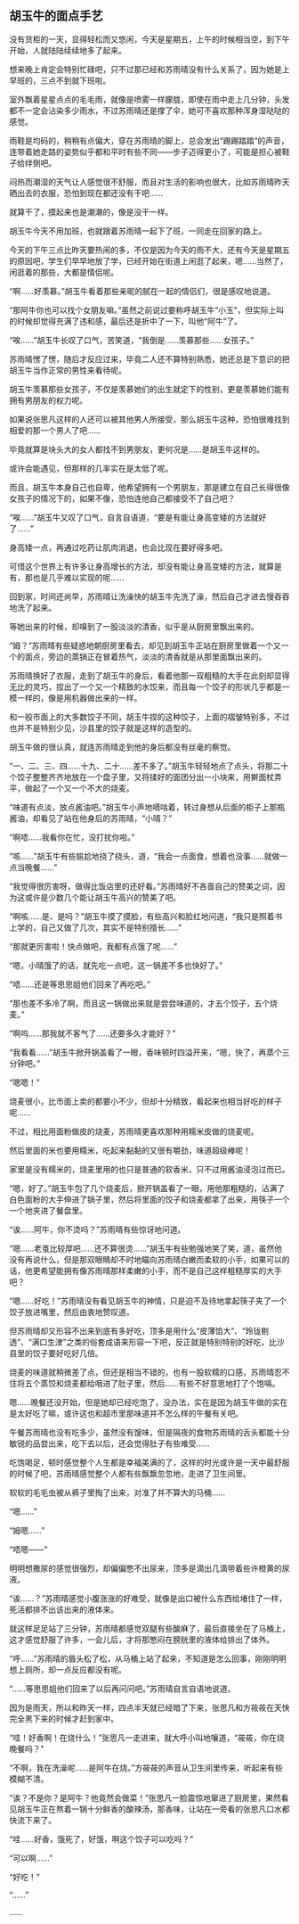 ## 胡玉牛的面点手艺

没有货柜的一天，显得轻松而又悠闲，今天是星期五，上午的时候相当空，到下午开始，人就陆陆续续地多了起来。

想来晚上肯定会特别忙碌吧，只不过那已经和苏雨晴没有什么关系了，因为她是上早班的，三点不到就下班啦。

室外飘着星星点点的毛毛雨，就像是喷雾一样朦胧，即使在雨中走上几分钟，头发都不一定会沾染多少雨水，不过苏雨晴还是撑了伞，她可不喜欢那种浑身湿哒哒的感觉。

雨鞋是均码的，稍稍有点偏大，穿在苏雨晴的脚上，总会发出“踢踢踏踏”的声音，连带着她走路的姿势似乎都和平时有些不同——步子迈得更小了，可能是担心被鞋子给绊倒吧。

闷热而潮湿的天气让人感觉很不舒服，而且对生活的影响也很大，比如苏雨晴昨天晒出去的衣服，恐怕到现在都还没有干吧……

就算干了，摸起来也是潮潮的，像是没干一样。

胡玉牛今天不用加班，也就跟着苏雨晴一起下了班，一同走在回家的路上。

今天的下午三点比昨天要热闹的多，不仅是因为今天的雨不大，还有今天是星期五的原因吧，学生们早早地放了学，已经开始在街道上闲逛了起来，嗯……当然了，闲逛着的那些，大都是情侣呢。

“啊……好羡慕。”胡玉牛看着那些亲昵的腻在一起的情侣们，很是感叹地说道。

“那阿牛你也可以找个女朋友嘛。”虽然之前说过要称呼胡玉牛“小玉”，但实际上叫的时候却觉得充满了违和感，最后还是折中了一下，叫他“阿牛”了。

“唉……”胡玉牛长叹了口气，苦笑道，“我倒是……羡慕那些……女孩子。”

苏雨晴愣了愣，随后才反应过来，毕竟二人还不算特别熟悉，她还总是下意识的把胡玉牛当作正常的男性来看待呢。

胡玉牛羡慕那些女孩子，不仅是羡慕她们的出生就定下的性别，更是羡慕她们能有拥有男朋友的权力呢。

如果说张思凡这样的人还可以被其他男人所接受，那么胡玉牛这种，恐怕很难找到相爱的那一个男人了吧……

毕竟就算是块头大的女人都找不到男朋友，更何况是……是胡玉牛这样的。

或许会能遇见，但那样的几率实在是太低了呢。

而且，胡玉牛本身自己也自卑，他希望拥有一个男朋友，那是建立在自己长得很像女孩子的情况下的，如果不像，恐怕连他自己都接受不了自己吧？

“唉……”胡玉牛又叹了口气，自言自语道，“要是有能让身高变矮的方法就好了……”

身高矮一点，再通过吃药让肌肉消退，也会比现在要好得多吧。

可惜这个世界上有许多让身高增长的方法，却没有能让身高变矮的方法，就算是有，那也是几乎难以实现的呢……

回到家，时间还尚早，苏雨晴让洗澡快的胡玉牛先洗了澡，然后自己才进去慢吞吞地洗了起来。

等她出来的时候，却嗅到了一股淡淡的清香，似乎是从厨房里飘出来的。

“姆？”苏雨晴有些疑惑地朝厨房里看去，却见到胡玉牛正站在厨房里做着一个又一个的面点，旁边的蒸锅正在冒着热气，淡淡的清香就是从那里面飘出来的。

苏雨晴换好了衣服，走到了胡玉牛的身后，看着他那一双粗糙的大手在此刻却显得无比的灵巧，捏出了一个又一个精致的水饺来，而且每一个饺子的形状几乎都是一模一样的，像是用机器做出来的一样。

和一般市面上的大多数饺子不同，胡玉牛捏的这种饺子，上面的褶皱特别多，不过也并不是特别少见，沙县里的饺子就是这样的造型的。

胡玉牛做的很认真，就连苏雨晴走到他的身后都没有丝毫的察觉。

“一、二、三、四……十九、二十……差不多了。”胡玉牛轻轻地点了点头，将那二十个饺子整整齐齐地放在一个盘子里，又将揉好的面团分出一小块来，用擀面杖弄平，做起了一个又一个不大的烧麦。

“味道有点淡，放点酱油吧。”胡玉牛小声地嘀咕着，转过身想从后面的柜子上那瓶酱油，却看见了站在他身后的苏雨晴，“小晴？”

“啊唔……我看你在忙，没打扰你啦。”

“咳……”胡玉牛有些尴尬地挠了挠头，道，“我会一点面食，想着也没事……就做一点当晚餐……”

“我觉得很厉害呀，做得比饭店里的还好看。”苏雨晴好不吝啬自己的赞美之词，因为这或许是少数几个能让胡玉牛高兴的赞美了吧。

“啊咳……是、是吗？”胡玉牛摸了摸脸，有些高兴和脸红地问道，“我只是照着书上学的，自己又做了几次，其实不是特别擅长……”

“那就更厉害啦！快点做吧，我都有点饿了呢……”

“嗯，小晴饿了的话，就先吃一点吧，这一锅差不多也快好了。”

“唔……还是等思思姐他们回来了再吃吧。”

“那也差不多冷了啊，而且这一锅做出来就是尝尝味道的，才五个饺子，五个烧麦。”

“啊呜……那我就不客气了……还要多久才能好？”

“我看看……”胡玉牛掀开锅盖看了一眼，香味顿时四溢开来，“嗯，快了，再蒸个三分钟吧。”

“嗯嗯！”

烧麦很小，比市面上卖的都要小不少，但却十分精致，看起来也相当好吃的样子呢……

不过，相比用面粉做皮的烧麦，苏雨晴更喜欢那种用糯米皮做的烧麦呢。

然后里面的米也要用糯米，吃起来黏黏的又很有嚼劲，味道超级棒呢！

家里是没有糯米的，烧麦里用的也只是普通的软香米，只不过用酱油浸泡过而已。

“嗯，好了。”胡玉牛包了几个烧麦后，掀开锅盖看了一眼，用他那粗糙的，沾满了白色面粉的大手伸进了锅子里，然后将里面的饺子和烧麦都拿了出来，用筷子一个一个地夹进了餐盘里。

“诶……阿牛，你不烫吗？”苏雨晴有些惊讶地问道。

“嗯……老茧比较厚吧……还不算很烫……”胡玉牛有些勉强地笑了笑，道，虽然他没有再说什么，但是那双眼睛却不时地瞄向苏雨晴白嫩而柔软的小手，如果可以的话，他更希望能拥有像苏雨晴那样柔嫩的小手，而不是自己这样粗糙厚实的大手吧？

“嗯……好吃！”苏雨晴没有看见胡玉牛的神情，只是迫不及待地拿起筷子夹了一个饺子放进嘴里，然后由衷地赞叹道。

但苏雨晴却又形容不出来到底有多好吃，顶多是用什么“皮薄馅大”、“玲珑剔透”、“满口生津”之类的俗套成语来形容一下吧，反正就是特别特别的好吃，比沙县里的饺子要好吃好几倍。

烧麦的味道就稍微差了点，但还是相当不错的，也有一股软糯的口感，苏雨晴忍不住将五个蒸饺和烧麦都给咽进了肚子里，然后……有些不好意思地打了个饱嗝。

嗯……晚餐还没开始，但是她却已经吃饱了，没办法，实在是因为胡玉牛做的实在是太好吃了嘛，或许这也和超市里那味道并不怎么样的午餐有关吧。

午餐苏雨晴也没有吃多少，虽然没有馊味，但是隔夜的食物苏雨晴的舌头都能十分敏锐的品尝出来，吃下去以后，还会觉得肚子有些难受……

吃饱喝足，顿时感觉整个人生都是幸福美满的了，这样的时光或许是一天中最舒服的时候了吧，苏雨晴感觉整个人都有些飘飘忽忽地，走进了卫生间里。

软软的毛毛虫被从裤子里掏了出来，对准了并不算大的马桶……

“嗯……”

“姆嗯……”

“唔嗯——”

明明想撒尿的感觉很强烈，却偏偏憋不出尿来，顶多是滴出几滴带着些许橙黄的尿液。

“诶……？”苏雨晴感觉小腹涨涨的好难受，就像是出口被什么东西给堵住了一样，死活都排不出该出来的液体来。

就这样足足站了三分钟，苏雨晴都感觉双腿有些酸麻了，最后直接坐在了马桶上，这才感觉舒服了许多，一会儿后，才将那憋闷在膀胱里的液体给排出了体外。

“呼……”苏雨晴的眉头松了松，从马桶上站了起来，不知道是怎么回事，刚刚明明想上厕所，却一点反应都没有呢。

“……等思思姐他们回来了以后再问问吧。”苏雨晴自言自语地说道。

因为是雨天，所以和昨天一样，四点半天就已经暗了下来，张思凡和方莜莜在天快完全黑下来的时候才赶到家中。

“哇！好香啊！在烧什么！”张思凡一走进来，就大呼小叫地嚷道，“莜莜，你在烧晚餐吗？”

“不啊，我在洗澡呢……是阿牛在烧。”方莜莜的声音从卫生间里传来，听起来有些模糊不清。

“诶？不是你？是阿牛？他竟然会做菜！”张思凡一脸震惊地窜进了厨房里，果然看见胡玉牛正在熬着一锅十分鲜香的酸辣汤，那香味，让站在一旁看的张思凡口水都快流下来了。

“哇……好香，饿死了，好饿，啊这个饺子可以吃吗？”

“可以啊……”

“好吃！”

“……”

……

